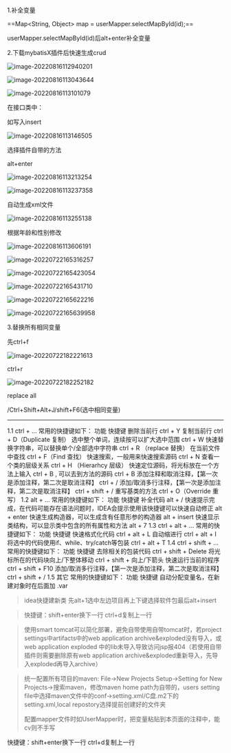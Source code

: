 1.补全变量

==Map<String, Object> map = userMapper.selectMapById(id);==

userMapper.selectMapById(id)后alt+enter补全变量

2.下载mybatisX插件后快速生成crud

![image-20220816112940201](./assets/image-20220816112940201-16606205994202-1670815431138-8.png)

![image-20220816113043644](./assets/image-20220816113043644-16606206466244-1670815433177-10.png)

![image-20220816113101079](./assets/image-20220816113101079-16606206628886-1670815434577-12.png)

在接口类中：

如写入insert

![image-20220816113146505](./assets/image-20220816113146505-1670815435938-14.png)

选择插件自带的方法

alt+enter

![image-20220816113213254](assets/image-20220816113213254-16606207362728.png)

![image-20220816113237358](./assets/image-20220816113237358-1670815436970-16.png)

自动生成xml文件

![image-20220816113255138](./assets/image-20220816113255138-1670815438004-18.png)

根据年龄和性别修改

![image-20220816113606191](./assets/image-20220816113606191-1670815440741-22.png)

![image-20220722165316257](./assets/image-20220722165316257-1670815439318-20.png)

![image-20220722165423054](./assets/image-20220722165423054-1670815442605-24.png)

![image-20220722165431710](./assets/image-20220722165431710-1670815443575-26.png)

![image-20220722165622216](./assets/image-20220722165622216-1670815444648-28.png)

![image-20220722165639958](./assets/image-20220722165639958-1670815445679-30.png)

3.替换所有相同变量

先ctrl+f

![image-20220722182221613](./assets/image-20220722182221613-1670815448583-32.png)

ctrl+r

![image-20220722182252182](./assets/image-20220722182252182-1670815449811-34.png)

replace all

  /Ctrl+Shift+Alt+J/shift+F6(选中相同变量)

--------



1.1 ctrl + …
常用的快捷键如下：
功能	快捷键
删除当前行	ctrl + Y
复制当前行	ctrl + D（Duplicate 复制）
选中整个单词，连续按可以扩大选中范围	ctrl + W
快速替换字符串，可以替换单个/全部选中字符串	ctrl + R （replace 替换）
在当前文件中查找	ctrl + F（Find 查找）
快速搜索，一般用来快速搜索源码	ctrl + N
查看一个类的层级关系	ctrl + H （Hierarhcy 层级）
快速定位源码，将光标放在一个方法上输入 ctrl + B , 可以去到方法的源码	ctrl + B
添加注释和取消注释，【第一次是添加注释，第二次是取消注释】	ctrl + /
添加/取消多行注释，【第一次是添加注释，第二次是取消注释】	ctrl + shift + /
重写基类的方法	ctrl + O（Override 重写）
1.2 alt + …
常用的快捷键如下：
功能	快捷键
补全代码	alt + /
快速提示完成，在代码可能存在语法问题时，IDEA会提示使用该快捷键可以快速自动修正	alt + enter
快速生成构造器，可以生成含有任意形参的构造器	alt + insert
快速显示类结构，可以显示类中包含的所有属性和方法	alt + 7
1.3 ctrl + alt + …
常用的快捷键如下：
功能	快捷键
快速格式化代码	ctrl + alt + L
自动缩进行	ctrl + alt + I
将选中的代码使用if、while、try/catch等包装	ctrl + alt + T
1.4 ctrl + shift + …
常用的快捷键如下：
功能	快捷键
去除相关的包装代码	ctrl + shift + Delete
将光标所在的代码块向上/下整体移动	ctrl + shift + 向上/下箭头
快速运行当前的程序	ctrl + shift + F10
添加/取消多行注释，【第一次是添加注释，第二次是取消注释】	ctrl + shift + /
1.5 其它
常用的快捷键如下：
功能	快捷键
自动分配变量名，在新建对象时在后面加 .var





> idea快捷建新类
> 先alt+1选中左边项目再上下键选择软件包最后alt+insert

> 快捷键：shift+enter换下一行
> ctrl+d复制上一行

> 使用smart tomcat可以简化部署，避免自带使用自带tomcat时，若project settings中artifacts中的web application archive&exploded没有导入，或web application exploded
> 中的lib未导入导致访问jsp报404（若使用自带插件则需要删除原有web application archive&exploded重新导入，先导入exploded再导入archive）







> 统一配置所有项目的maven:
> File->New Projects Setup->Setting for New Projects->搜索maven，修改maven home 
> path为自带的，users setting file中选择maven文件中的conf->setting.xml/C盘.m2下的
> setting.xml,local repostory选择提前创建好的文件夹
>
> 配置mapper文件时如UserMapper时，把变量粘贴到本页面的注释中，能cv则不手写



快捷键：shift+enter换下一行
ctrl+d复制上一行
